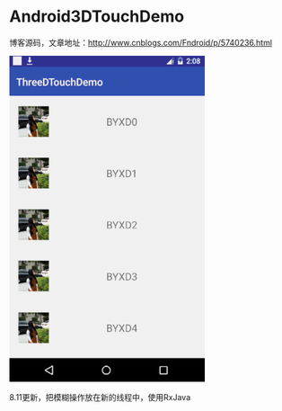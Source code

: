 # Android3DTouchDemo

博客源码，文章地址：http://www.cnblogs.com/Fndroid/p/5740236.html

![sample](https://github.com/Fndroid/Android3DTouchDemo/blob/master/imgs/jdfw.gif?raw=true)


8.11更新，把模糊操作放在新的线程中，使用RxJava
